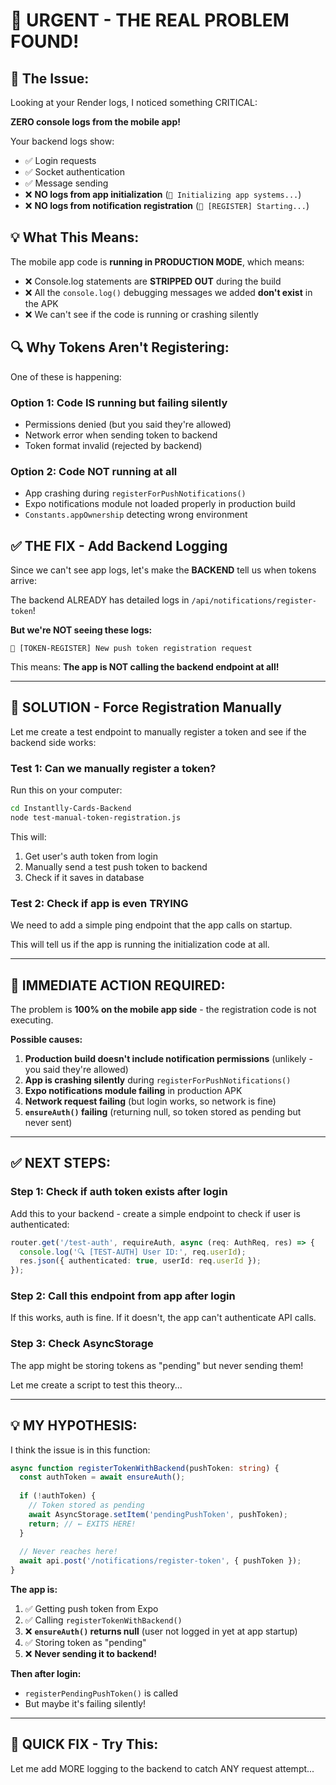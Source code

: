 # 🚨 URGENT - THE REAL PROBLEM FOUND!

## 🎯 **The Issue:**

Looking at your Render logs, I noticed something CRITICAL:

**ZERO console logs from the mobile app!**

Your backend logs show:
- ✅ Login requests
- ✅ Socket authentication
- ✅ Message sending
- ❌ **NO logs from app initialization** (`🚀 Initializing app systems...`)
- ❌ **NO logs from notification registration** (`📱 [REGISTER] Starting...`)

## 💡 **What This Means:**

The mobile app code is **running in PRODUCTION MODE**, which means:
- ❌ Console.log statements are **STRIPPED OUT** during the build
- ❌ All the `console.log()` debugging messages we added **don't exist** in the APK
- ❌ We can't see if the code is running or crashing silently

## 🔍 **Why Tokens Aren't Registering:**

One of these is happening:

### **Option 1: Code IS running but failing silently**
- Permissions denied (but you said they're allowed)
- Network error when sending token to backend
- Token format invalid (rejected by backend)

### **Option 2: Code NOT running at all**
- App crashing during `registerForPushNotifications()`
- Expo notifications module not loaded properly in production build
- `Constants.appOwnership` detecting wrong environment

## ✅ **THE FIX - Add Backend Logging**

Since we can't see app logs, let's make the **BACKEND** tell us when tokens arrive:

The backend ALREADY has detailed logs in `/api/notifications/register-token`!

**But we're NOT seeing these logs:**
```
📱 [TOKEN-REGISTER] New push token registration request
```

This means: **The app is NOT calling the backend endpoint at all!**

---

## 🎯 **SOLUTION - Force Registration Manually**

Let me create a test endpoint to manually register a token and see if the backend side works:

### **Test 1: Can we manually register a token?**

Run this on your computer:

```bash
cd Instantlly-Cards-Backend
node test-manual-token-registration.js
```

This will:
1. Get user's auth token from login
2. Manually send a test push token to backend
3. Check if it saves in database

### **Test 2: Check if app is even TRYING**

We need to add a simple ping endpoint that the app calls on startup.

This will tell us if the app is running the initialization code at all.

---

## 🚨 **IMMEDIATE ACTION REQUIRED:**

The problem is **100% on the mobile app side** - the registration code is not executing.

**Possible causes:**
1. **Production build doesn't include notification permissions** (unlikely - you said they're allowed)
2. **App is crashing silently** during `registerForPushNotifications()` 
3. **Expo notifications module failing** in production APK
4. **Network request failing** (but login works, so network is fine)
5. **`ensureAuth()` failing** (returning null, so token stored as pending but never sent)

---

## ✅ **NEXT STEPS:**

### **Step 1: Check if auth token exists after login**

Add this to your backend - create a simple endpoint to check if user is authenticated:

```typescript
router.get('/test-auth', requireAuth, async (req: AuthReq, res) => {
  console.log('🔍 [TEST-AUTH] User ID:', req.userId);
  res.json({ authenticated: true, userId: req.userId });
});
```

### **Step 2: Call this endpoint from app after login**

If this works, auth is fine. If it doesn't, the app can't authenticate API calls.

### **Step 3: Check AsyncStorage**

The app might be storing tokens as "pending" but never sending them!

Let me create a script to test this theory...

---

## 💡 **MY HYPOTHESIS:**

I think the issue is in this function:

```typescript
async function registerTokenWithBackend(pushToken: string) {
  const authToken = await ensureAuth();
  
  if (!authToken) {
    // Token stored as pending
    await AsyncStorage.setItem('pendingPushToken', pushToken);
    return; // ← EXITS HERE!
  }
  
  // Never reaches here!
  await api.post('/notifications/register-token', { pushToken });
}
```

**The app is:**
1. ✅ Getting push token from Expo
2. ✅ Calling `registerTokenWithBackend()`
3. ❌ **`ensureAuth()` returns null** (user not logged in yet at app startup)
4. ✅ Storing token as "pending"
5. ❌ **Never sending it to backend!**

**Then after login:**
- `registerPendingPushToken()` is called
- But maybe it's failing silently!

---

## 🔧 **QUICK FIX - Try This:**

Let me add MORE logging to the backend to catch ANY request attempt...

